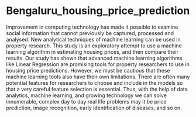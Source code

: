# Bengaluru_housing_price_prediction
Improvement in computing technology has made it possible to examine social information that cannot previously be captured, processed and analysed. New analytical techniques of machine learning can be used in property research. This study is an exploratory attempt to use a machine learning algorithm in estimating housing prices, and then compare their results. Our study has shown that advanced machine learning algorithms like Linear Regression are promising tools for property researchers to use in housing price predictions. However, we must be cautious that these machine learning tools also have their own limitations. There are often many potential features for researchers to choose and include in the models so that a very careful feature selection is essential. Thus, with the help of data analytics, machine learning, and growing technology we can solve innumerable, complex day to day real life problems may it be price prediction, image recognition, early identification of diseases, and so on.
